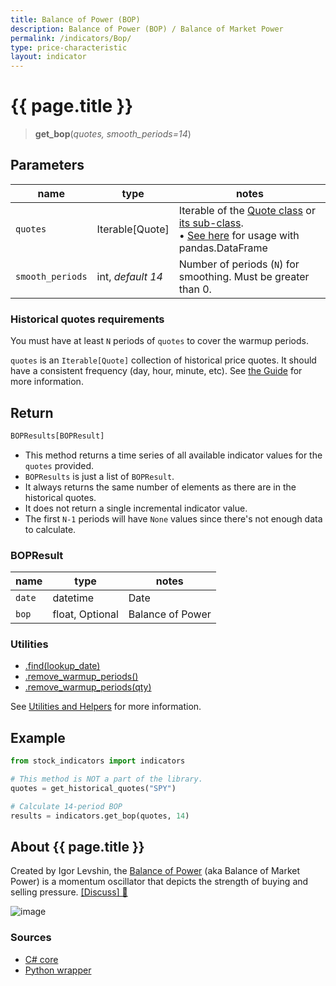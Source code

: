 ```yaml
---
title: Balance of Power (BOP)
description: Balance of Power (BOP) / Balance of Market Power
permalink: /indicators/Bop/
type: price-characteristic
layout: indicator
---
```


# {{ page.title }}

><span class="indicator-syntax">**get_bop**(*quotes, smooth_periods=14*)</span>

## Parameters

| name | type | notes
| -- |-- |--
| `quotes` | Iterable[Quote] | Iterable of the [Quote class]({{site.baseurl}}/guide/#historical-quotes) or [its sub-class]({{site.baseurl}}/guide/#using-custom-quote-classes). <br><span class='qna-dataframe'> • [See here]({{site.baseurl}}/guide/#using-pandasdataframe) for usage with pandas.DataFrame</span>
| `smooth_periods` | int, *default 14* | Number of periods (`N`) for smoothing.  Must be greater than 0.

### Historical quotes requirements

You must have at least `N` periods of `quotes` to cover the warmup periods.

`quotes` is an `Iterable[Quote]` collection of historical price quotes.  It should have a consistent frequency (day, hour, minute, etc).  See [the Guide]({{site.baseurl}}/guide/#historical-quotes) for more information.

## Return

```python
BOPResults[BOPResult]
```

- This method returns a time series of all available indicator values for the `quotes` provided.
- `BOPResults` is just a list of `BOPResult`.
- It always returns the same number of elements as there are in the historical quotes.
- It does not return a single incremental indicator value.
- The first `N-1` periods will have `None` values since there's not enough data to calculate.

### BOPResult

| name | type | notes
| -- |-- |--
| `date` | datetime | Date
| `bop` | float, Optional | Balance of Power

### Utilities

- [.find(lookup_date)]({{site.baseurl}}/utilities#find-indicator-result-by-date)
- [.remove_warmup_periods()]({{site.baseurl}}/utilities#remove-warmup-periods)
- [.remove_warmup_periods(qty)]({{site.baseurl}}/utilities#remove-warmup-periods)

See [Utilities and Helpers]({{site.baseurl}}/utilities#utilities-for-indicator-results) for more information.

## Example

```python
from stock_indicators import indicators

# This method is NOT a part of the library.
quotes = get_historical_quotes("SPY")

# Calculate 14-period BOP
results = indicators.get_bop(quotes, 14)
```

## About {{ page.title }}

Created by Igor Levshin, the [Balance of Power](https://school.stockcharts.com/doku.php?id=technical_indicators:balance_of_power) (aka Balance of Market Power) is a momentum oscillator that depicts the strength of buying and selling pressure.
[[Discuss] &#128172;]({{site.dotnet.repo}}/discussions/302 "Community discussion about this indicator")

![image]({{site.dotnet.charts}}/Bop.png)

### Sources

- [C# core]({{site.dotnet.src}}/a-d/Bop/Bop.Series.cs)
- [Python wrapper]({{site.python.src}}/bop.py)
